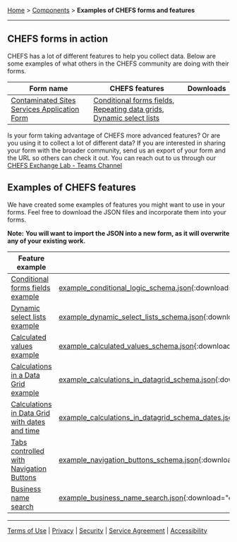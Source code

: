 [Home](index) > [Components](Components) > **Examples of CHEFS forms and features** 
***

## CHEFS forms in action

CHEFS has a lot of different features to help you collect data. Below are some examples of what others in the CHEFS community are doing with their forms.

|Form name|CHEFS features|Downloads|
|---|---|---|
|[Contaminated Sites Services Application Form](https://submit.digital.gov.bc.ca/app/form/submit?f=f003bc9e-0296-4a55-aa43-d8adaf0a022d)|[Conditional forms fields](Conditional-forms-fields), [Repeating data grids](Repeating-data-grids), [Dynamic select lists](Dynamic-Select-Lists)||

Is your form taking advantage of CHEFS more advanced features? Or are you using it to collect a lot of different data? If you are interested in sharing your form with the broader community, send us an export of your form and the URL so others can check it out. You can reach out to us through our [CHEFS Exchange Lab - Teams Channel](https://teams.microsoft.com/l/channel/19%3a34b9d4b4deb54eebaa9be8bc1ccf02f7%40thread.tacv2/CHEFS%2520(Exchange%2520Lab%2520Team)?groupId=bef8086f-20c7-43a4-bd07-29ce764e818c&tenantId=6fdb5200-3d0d-4a8a-b036-d3685e359adc) 

## Examples of CHEFS features

We have created some examples of features you might want to use in your forms. Feel free to download the JSON files and incorporate them into your forms.
 
**Note:** **You will want to import the JSON into a new form, as it will overwrite any of your existing work.**

|Feature example|Downloads|
|---|---|
|[Conditional forms fields example](https://submit.digital.gov.bc.ca/app/form/submit?f=d6325679-a77b-4458-b2a5-8c3bfbdc2d2e)|[example_conditional_logic_schema.json](examples/example_conditional_logic_schema.json){:download="example_conditional_logic_schema.json"}|
|[Dynamic select lists example](https://submit.digital.gov.bc.ca/app/form/submit?f=29700227-dbaa-478b-b4c0-e39feeba3f43)|[example_dynamic_select_lists_schema.json](examples/example_dynamic_select_lists_schema.json){:download="example_dynamic_select_lists_schema.json"}|
|[Calculated values example](https://submit.digital.gov.bc.ca/app/form/submit?f=858a4aba-7e7b-4019-80c1-78a414ee5129)|[example_calculated_values_schema.json](examples/example_calculated_values_schema.json){:download="example_calculated_values_schema.json"}|
|[Calculations in a Data Grid example](https://submit.digital.gov.bc.ca/app/form/submit?f=95f19df8-c7b2-4daf-a8a9-7738910c173b)|[example_calculations_in_datagrid_schema.json](examples/example_calculations_in_datagrid_schema.json){:download="example_calculations_in_datagrid_schema.json"}|
|[Calculations in Data Grid with dates and time](https://submit.digital.gov.bc.ca/app/form/submit?f=95f19df8-c7b2-4daf-a8a9-7738910c173b)|[example_calculations_in_datagrid_schema_dates.json](example_calculations_in_datagrid_schema_dates.json){:download="example_calculations_in_datagrid_schema_dates.json"}|
|[Tabs controlled with Navigation Buttons](https://submit.digital.gov.bc.ca/app/form/submit?f=e0aa0b29-72a9-4268-aff1-5446d0aa7b57)|[example_navigation_buttons_schema.json](examples/example_navigation_buttons_schema.json){:download="example_navigation_buttons_schema.json"}|
|[Business name search](https://submit.digital.gov.bc.ca/app/form/submit?f=3cbcc49b-6b9e-4a62-aa8e-7870659e6164)|[example_business_name_search.json](examples/example_business_name_search_schema.json){:download="example_business_name_search_schema.json"}|

***
[Terms of Use](Terms-of-Use) | [Privacy](Privacy) | [Security](Security) | [Service Agreement](Service-Agreement) | [Accessibility](Accessibility)